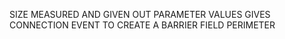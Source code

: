 SIZE MEASURED AND GIVEN OUT PARAMETER VALUES GIVES CONNECTION EVENT TO CREATE A BARRIER FIELD PERIMETER
